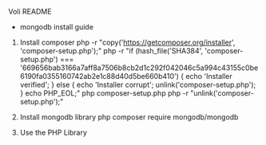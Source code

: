 Voli README


- mongodb install guide

1. Install composer
php -r "copy('https://getcomposer.org/installer', 'composer-setup.php');"
php -r "if (hash_file('SHA384', 'composer-setup.php') === '669656bab3166a7aff8a7506b8cb2d1c292f042046c5a994c43155c0be6190fa0355160742ab2e1c88d40d5be660b410') { echo 'Installer verified'; } else { echo 'Installer corrupt'; unlink('composer-setup.php'); } echo PHP_EOL;"
php composer-setup.php
php -r "unlink('composer-setup.php');"


2. Install mongodb library
php composer require mongodb/mongodb

3. Use the PHP Library
<?php
// This path should point to Composer's autoloader
require 'vendor/autoload.php';

4. Configure extension in php.ini
extension=/usr/local/opt/php70-mongodb/mongodb.so